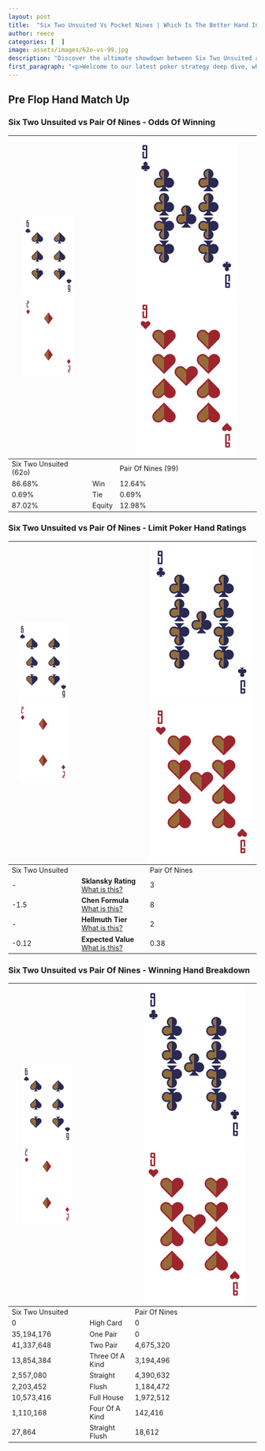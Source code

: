 ```yaml
---
layout: post
title:  "Six Two Unsuited Vs Pocket Nines | Which Is The Better Hand In Poker? A Complete Guide"
author: reece
categories: [  ]
image: assets/images/62o-vs-99.jpg
description: "Discover the ultimate showdown between Six Two Unsuited and Pair Of Nines in poker! Uncover the odds, strategies, and scenarios where one hand triumphs over the other. Get ready to up your poker game with this thrilling analysis."
first_paragraph: "<p>Welcome to our latest poker strategy deep dive, where we're pitting two distinct hands against each other in a high-stakes showdown: Six Two Unsuited vs Pair Of Nines.</p><p>In the dynamic world of poker, every decision counts, and knowing which hand holds the upper hand is key to your success at the table.</p><p>In this article, we'll dissect these two hands, explore the scenarios where one dominates the other, and equip you with the knowledge to make strategic choices that can tip the odds in your favor.</p><p>Get ready to unravel the intriguing dynamics of these poker hands and elevate your game to new heights.</p>"
---
```




[comment]: # (sp0)

## Pre Flop Hand Match Up

<div class="table hand-ratings" markdown="1"> 



### Six Two Unsuited vs Pair Of Nines - Odds Of Winning


    
| ![image info](assets/images/hand1/6.png) ![image info](assets/images/hand1/2o.png) |  | ![image info](assets/images/hand2/9.png) ![image info](assets/images/hand2/9o.png) |
| -------- | -------- | -------- |
| Six Two Unsuited (62o) |  | Pair Of Nines (99) |
| 86.68% | Win | 12.64% |
| 0.69% | Tie | 0.69% |
| 87.02% | Equity | 12.98% |




[comment]: # (sp1)



### Six Two Unsuited vs Pair Of Nines - Limit Poker Hand Ratings


    
| ![image info](assets/images/hand1/6.png) ![image info](assets/images/hand1/2o.png) |  | ![image info](assets/images/hand2/9.png) ![image info](assets/images/hand2/9o.png) |
| -------- | -------- | -------- |
| Six Two Unsuited |  | Pair Of Nines |
| - | **Sklansky Rating** [What is this?](/sklansky-rating-explained) | 3 |
| -1.5 | **Chen Formula** [What is this?](/chen-formula-explained) | 8 |
| - | **Hellmuth Tier** [What is this?](/Hellmuth-tier-explained) | 2 |
| -0.12 | **Expected Value** [What is this?](/expected-value-explained) | 0.38 |




[comment]: # (sp2)



### Six Two Unsuited vs Pair Of Nines - Winning Hand Breakdown


    
| ![image info](assets/images/hand1/6.png) ![image info](assets/images/hand1/2o.png) |  | ![image info](assets/images/hand2/9.png) ![image info](assets/images/hand2/9o.png) |
| -------- | -------- | -------- |
| Six Two Unsuited |  | Pair Of Nines |
| 0 | High Card | 0 |
| 35,194,176 | One Pair | 0 |
| 41,337,648 | Two Pair | 4,675,320 |
| 13,854,384 | Three Of A Kind | 3,194,496 |
| 2,557,080 | Straight | 4,390,632 |
| 2,203,452 | Flush | 1,184,472 |
| 10,573,416 | Full House | 1,972,512 |
| 1,110,168 | Four Of A Kind | 142,416 |
| 27,864 | Straight Flush | 18,612 |




[comment]: # (sp3)



</div>

[comment]: # (sp4)



[comment]: # (sp5)

